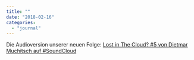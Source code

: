 ```yaml
---
title: ""
date: "2018-02-16"
categories: 
  - "journal"
---
```


Die Audioversion unserer neuen Folge: [Lost in The Cloud? #5 von Dietmar Muchitsch auf #SoundCloud](https://soundcloud.com/dietmar-muchitsch/lost-in-the-cloud-5)
